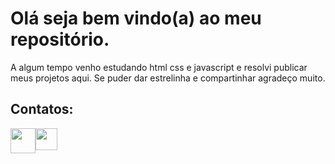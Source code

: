 # Olá seja bem vindo(a) ao meu repositório.

 <p>A algum tempo venho estudando html css e javascript e resolvi publicar meus projetos aqui. Se puder dar estrelinha e compartinhar agradeço muito.</p>

<h2>Contatos:</h2>
 

<div style="display:flex;">
<a href="https://wa.me/985163603"><img src="https://cdn.pixabay.com/photo/2015/08/03/13/58/soon-873316_960_720.png" style="width:40px"></a>
<a href="https://www.linkedin.com/in/sergio-paulo-b01887199/"><img src="https://cdn-icons-png.flaticon.com/512/145/145807.png" style="width:35px"></a>
</div>




